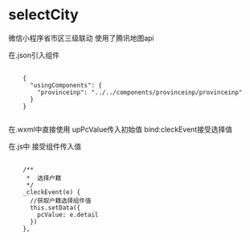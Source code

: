 # selectCity
微信小程序省市区三级联动 使用了腾讯地图api


在.json引入组件
<pre>
  <code>
    {
      "usingComponents": {
        "provinceinp": "../../components/provinceinp/provinceinp"
      }
    }
  </code>
</pre>

在.wxml中直接使用 upPcValue传入初始值 bind:cleckEvent接受选择值

在.js中 接受组件传入值
<pre>
  <code>
    /**
     *  选择户籍
     */
    _cleckEvent(e) {
      //获取户籍选择组件值
      this.setData({
        pcValue: e.detail
      })
    },
  </code>
</pre>
